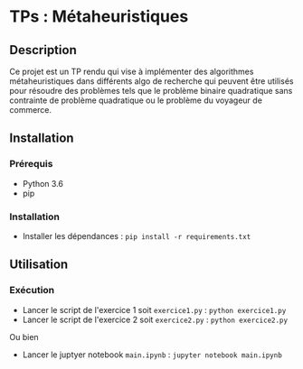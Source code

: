 # TPs : Métaheuristiques

## Description

Ce projet est un TP rendu qui vise à implémenter des algorithmes métaheuristiques dans différents algo de recherche qui peuvent être utilisés pour résoudre des problèmes tels que le problème binaire quadratique sans contrainte de problème quadratique ou le problème du voyageur de commerce.

## Installation

### Prérequis

- Python 3.6
- pip

### Installation

- Installer les dépendances : `pip install -r requirements.txt`

## Utilisation

### Exécution

- Lancer le script de l'exercice 1 soit `exercice1.py` : `python exercice1.py`
- Lancer le script de l'exercice 2 soit `exercice2.py` : `python exercice2.py`

Ou bien

- Lancer le juptyer notebook `main.ipynb` : `jupyter notebook main.ipynb`
